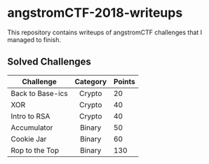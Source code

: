 # angstromCTF-2018-writeups

This repository contains writeups of angstromCTF challenges that I managed to finish.

## Solved Challenges

Challenge | Category | Points 
----------|:--------:|:------
Back to Base-ics | Crypto | 20 |
XOR | Crypto | 40
Intro to RSA | Crypto | 40
Accumulator | Binary | 50
Cookie Jar | Binary | 60
Rop to the Top | Binary | 130

 


